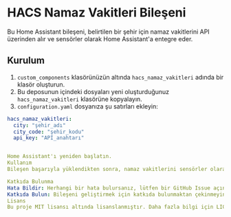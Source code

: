 # HACS Namaz Vakitleri Bileşeni

Bu Home Assistant bileşeni, belirtilen bir şehir için namaz vakitlerini API üzerinden alır ve sensörler olarak Home Assistant'a entegre eder.

## Kurulum

1. `custom_components` klasörünüzün altında `hacs_namaz_vakitleri` adında bir klasör oluşturun.
2. Bu deposunun içindeki dosyaları yeni oluşturduğunuz `hacs_namaz_vakitleri` klasörüne kopyalayın.
3. `configuration.yaml` dosyanıza şu satırları ekleyin:

```yaml
hacs_namaz_vakitleri:
  city: "şehir_adı"
  city_code: "şehir_kodu"
  api_key: "API_anahtarı"


Home Assistant'ı yeniden başlatın.
Kullanım
Bileşen başarıyla yüklendikten sonra, namaz vakitlerini sensörler olarak Home Assistant'ta görebilirsiniz. Ayrıca, sensörlerle ilgili yapılandırma seçenekleri ve otomatik güncelleme aralıklarını configuration.yaml dosyanızda ayarlayabilirsiniz.

Katkıda Bulunma
Hata Bildir: Herhangi bir hata bulursanız, lütfen bir GitHub Issue açın.
Katkıda Bulun: Bileşeni geliştirmek için katkıda bulunmaktan çekinmeyin. Pull istekleri her zaman açıktır.
Lisans
Bu proje MIT lisansı altında lisanslanmıştır. Daha fazla bilgi için LICENSE dosyasına bakın.
